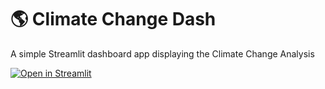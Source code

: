 # :earth_americas: Climate Change Dash

A simple Streamlit dashboard app displaying the Climate Change Analysis

[![Open in Streamlit](https://static.streamlit.io/badges/streamlit_badge_black_white.svg)]((https://appapppy-pahkgl8dd2b2ve9nrdregs.streamlit.app))


